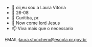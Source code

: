 - 👋 oii,eu sou a Laura Vitoria
- 👀 26-08
- 🌱 Curitiba, pr.
- 💞️ Now come lord Jesus
- 📫 Viva mais que o necessario 

EMAIL:laura.stocchero@escola.pr.gov.br

